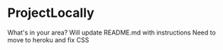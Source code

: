 # ProjectLocally
What's in your area? 
Will update README.md with instructions 
Need to move to heroku and fix CSS 
